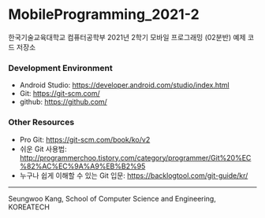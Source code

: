 # MobileProgramming_2021-2
한국기술교육대학교 컴퓨터공학부 2021년 2학기 모바일 프로그래밍 (02분반) 예제 코드 저장소

### Development Environment
- Android Studio: https://developer.android.com/studio/index.html
- Git: https://git-scm.com/
- github: https://github.com/

### Other Resources
- Pro Git: https://git-scm.com/book/ko/v2
- 쉬운 Git 사용법: http://programmerchoo.tistory.com/category/programmer/Git%20%EC%82%AC%EC%9A%A9%EB%B2%95
- 누구나 쉽게 이해할 수 있는 Git 입문: https://backlogtool.com/git-guide/kr/


---
Seungwoo Kang, School of Computer Science and Engineering, KOREATECH
